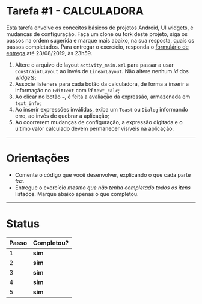 # Tarefa #1 - CALCULADORA

Esta tarefa envolve os conceitos básicos de projetos Android, UI widgets, e mudanças de configuração.
Faça um clone ou fork deste projeto, siga os passos na ordem sugerida e marque mais abaixo, na sua resposta, quais os passos completados.
Para entregar o exercício, responda o [formulário de entrega](https://forms.gle/xqVK5c7jkyPQmywm9) até 23/08/2019, às 23h59.

1. Altere o arquivo de layout `activity_main.xml` para passar a usar `ConstraintLayout` ao invés de `LinearLayout`. Não altere nenhum _id_ dos _widgets_;
2. Associe listeners para cada botão da calculadora, de forma a inserir a informação no `EditText` com _id_ `text_calc`;
3. Ao clicar no botão `=`, é feita a avaliação da expressão, armazenada em `text_info`;
4. Ao inserir expressões inválidas, exiba um `Toast` ou `Dialog` informando erro, ao invés de quebrar a aplicação;
5. Ao ocorrerem mudanças de configuração, a expressão digitada e o último valor calculado devem permanecer visíveis na aplicação.

---

# Orientações

- Comente o código que você desenvolver, explicando o que cada parte faz.
- Entregue o exercício _mesmo que não tenha completado todos os itens_ listados. Marque abaixo apenas o que completou.

---

# Status

| Passo | Completou? |
| ----- | ---------- |
| 1     | **sim**    |
| 2     | **sim**    |
| 3     | **sim**    |
| 4     | **sim**    |
| 5     | **sim**    |

